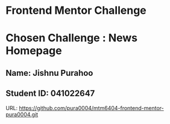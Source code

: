 
# Frontend Mentor Challenge

# Chosen Challenge : News Homepage

## Name: Jishnu Purahoo

## Student ID: 041022647

URL: https://github.com/pura0004/mtm6404-frontend-mentor-pura0004.git



